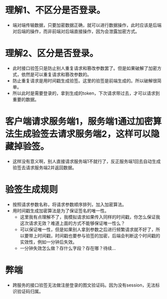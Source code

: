 # 理解1、不区分是否登录。
* 端对端传输数据，只要加密数据正确，就可以进行数据操作，此时应该是后端对后端的操作，而非前端对后端直接操作，因为会泄露加密方式。

# 理解2、区分是否登录。
* 此时接口验签只是防止别人重复请求和篡改参数罢了。但是如果破解了加密方式，依然是可以重复请求和篡改参数的。
* 防止重复请求是用时间戳生成验签。这里的验签是前端生成的。所以破解很简单。
* 所以此时是需要登录的，拿到生成的token，下次请求带过去，才可以请求到重要的数据。

# 客户端请求服务端1，服务端1通过加密算法生成验签去请求服务端2，这样可以隐藏掉验签。
* 这样没有意义啊，别人直接请求服务端1不就行了，反正服务端1回去自动生成验签去请求服务端2并返回数据。

# 验签生成规则
* 按照请求参数名称，将请求参数顺序排列，加入加密算法。
* 用时间戳生成加密算法是为了保证签名的唯一性。
    - 这里我有点理解不了，我模拟请求如果传入同样的时间戳，你怎么保证我这次请求无效？难道上面的方式不能够保证唯一性么？
    - 可以保证唯一性，但是如果别人拿到参数之后进行频繁请求就不好了，所以要带上时间戳，时间戳也要参与验签的加密，后端会判断这个时间戳的实效性，例如一分钟后失效。
    - 一分钟失效怎么做？存什么字段？存在哪？待续...

# 弊端
* 跨服务的接口验签无法做注册登录的图文验证码。因为没有session，无法标识验证码归属。
